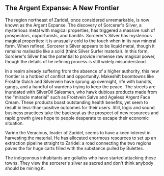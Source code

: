 ## The Argent Expanse: A New Frontier
The region northeast of Zaridel, once considered unremarkable, is now known as the Argent Expanse. The discovery of Sorcerer's Silver, a mysterious metal with magical properties, has triggered a massive rush of prospectors, opportunists, and bandits. Sorcerer's Silver has mysterious magical properties: it is unusually cold to the touch when in its raw mineral form. When refined, Sorcerer's Silver appears to be liquid metal, though it remains malleable like a solid (think Silver Surfer material). In this form, Sorcerer's Silver has the potential to provide immense raw magical power, though the details of he refining process is still widely misunderstood.

In a realm already suffering from the absence of a higher authority, this new frontier is a hotbed of conflict and opportunity. Makeshift boomtowns like Frostite Gulch and Silvervein have sprung up overnight, rife with bandits, gangs, and a handful of wardens trying to keep the peace. The streets are inundated with SilverOil Salesmen, who hawk dubious products made from the "miracle material" such as Frostvein Salve and Ageless Argent Face Cream. These products boast outstanding health benefits, yet seem to result in less-than-positive outcomes for their users. Still, logic and sound business practices take the backseat as the prospect of new resources and rapid growth gives hope to people desperate to escape their economic situation.

Varinn the Veracious, leader of Zaridel, seems to have a keen interest in harvesting the material. He has allocated enormous resources to set up an extraction pipeline straight to Zaridel: a road connecting the two regions paves the for huge carts filled with the substance pulled by Bulettes. 

The indigeonous inhabitants are goliaths who have started attacking these towns. They view the sorcerer's silver as sacred and don't think anybody should be mining it. 